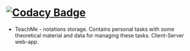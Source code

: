 # [![Codacy Badge](https://api.codacy.com/project/badge/Grade/3ed46dcde81941139b19c7d81c8fb612)](https://www.codacy.com/app/bogdan-math-stepanov/TeachMe?utm_source=github.com&amp;utm_medium=referral&amp;utm_content=Bogdan-Math/TeachMe&amp;utm_campaign=Badge_Grade)
- TeachMe - notations storage. Contains personal tasks with some theoretical material and data for managing these tasks. Client-Server web-app.
